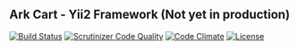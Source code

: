 Ark Cart - Yii2 Framework (Not yet in production)
-----------------------------------------------

[![Build Status](https://scrutinizer-ci.com/g/fg/ark-yii2-cart/badges/build.png?b=master)](https://scrutinizer-ci.com/g/fg/ark-yii2-cart/build-status/master)
[![Scrutinizer Code Quality](https://scrutinizer-ci.com/g/fg/ark-yii2-cart/badges/quality-score.png?b=master)](https://scrutinizer-ci.com/g/fg/ark-yii2-cart/?branch=master)
[![Code Climate](https://codeclimate.com/github/fg/ark-yii2-cart/badges/gpa.svg)](https://codeclimate.com/github/fg/ark-yii2-cart)
[![License](https://poser.pugx.org/ark-yii/yii2-cart/license)](https://packagist.org/packages/ark-yii/yii2-cart)
